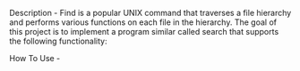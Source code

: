Description - Find is a popular UNIX command that traverses a file hierarchy and performs various functions on each file in the hierarchy. The goal of this project is to implement a program similar called search that supports the following functionality:

How To Use - 
